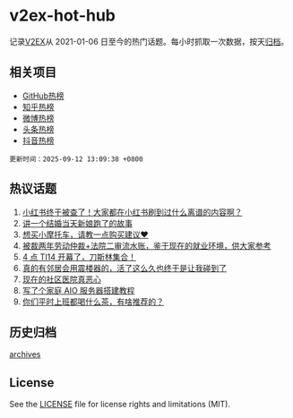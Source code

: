 # v2ex-hot-hub

 记录[V2EX](https://www.v2ex.com/)从 2021-01-06 日至今的热门话题。每小时抓取一次数据，按天[归档](archives)。
 
 ## 相关项目

- [GitHub热榜](https://github.com/snaildev/github-hot-hub)
- [知乎热榜](https://github.com/snaildev/zhihu-hot-hub)
- [微博热榜](https://github.com/snaildev/weibo-hot-hub)
- [头条热榜](https://github.com/snaildev/toutiao-hot-hub)
- [抖音热榜](https://github.com/snaildev/douyin-hot-hub)


 `更新时间：2025-09-12 13:09:38 +0800`

## 热议话题

1. [小红书终于被查了！大家都在小红书刷到过什么离谱的内容啊？](https://www.v2ex.com/t/1158556)
1. [讲一个结婚当天新娘跑了的故事](https://www.v2ex.com/t/1158732)
1. [想买小摩托车，请教一点购买建议❤️](https://www.v2ex.com/t/1158559)
1. [被裁两年劳动仲裁+法院二审流水账，鉴于现在的就业环境，供大家参考](https://www.v2ex.com/t/1158563)
1. [4 点 TI14 开幕了，刀斯林集合！](https://www.v2ex.com/t/1158549)
1. [真的有邻居会用震楼器的，活了这么久也终于是让我碰到了](https://www.v2ex.com/t/1158687)
1. [现在的社区医院真恶心](https://www.v2ex.com/t/1158683)
1. [写了个家庭 AIO 服务器搭建教程](https://www.v2ex.com/t/1158660)
1. [你们平时上班都喝什么茶，有啥推荐的？](https://www.v2ex.com/t/1158704)

## 历史归档

[archives](archives)

## License

See the [LICENSE](LICENSE) file for license rights and limitations (MIT).
